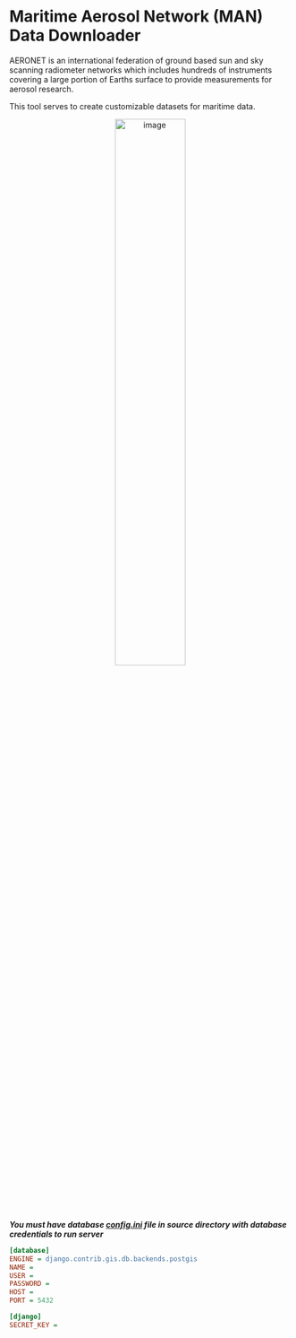 # Maritime Aerosol Network (MAN) Data Downloader
AERONET is an international federation of ground based sun and sky scanning radiometer networks which includes hundreds of instruments covering a large portion of Earths surface to provide measurements for aerosol research.

This tool serves to create customizable datasets for maritime data.

<p align="center"><img src="https://github.com/rell/MAN-Data-Download-Tool/assets/19939107/c912345d-29d6-4278-921e-384c9ef41b21" alt="image" width="50%"></p>

**_You must have database <ins>config.ini</ins> file in source directory with database credentials to run server_**

```ini
[database]
ENGINE = django.contrib.gis.db.backends.postgis
NAME = 
USER = 
PASSWORD = 
HOST = 
PORT = 5432

[django]
SECRET_KEY =
```
